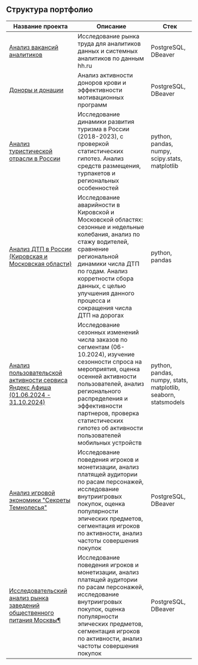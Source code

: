 ## Структура портфолио

| Название проекта | Описание | Стек |
|------------------|----------|------|
| [Анализ вакансий аналитиков](https://github.com/DianaPrudnikova89/Practicum_projects/tree/main/Analysis_of_analyst_vacancies_hh.ru) | Исследование рынка труда для аналитиков данных и системных аналитиков по данным hh.ru | PostgreSQL, DBeaver |
| [Доноры и донации](https://github.com/DianaPrudnikova89/Practicum_projects/tree/main/Donor) | Анализ активности доноров крови и эффективности мотивационных программ | PostgreSQL, DBeaver |  
| [Анализ туристической отрасли в России](https://github.com/DianaPrudnikova89/Practicum_projects/tree/main/EDA_hypothesis_testing) | Исследование динамики развития туризма в России (2018-2023), с проверкой статистических гипотез. Анализ средств размещения, турпакетов и региональных особенностей |python, pandas, numpy, scipy.stats, matplotlib| 
| [ Анализ ДТП в России (Кировская и Московская области)](https://github.com/DianaPrudnikova89/Practicum_projects/tree/main/Problem_dtp_in_Russia) |Исследование аварийности в Кировской и Московской областях: сезонные и недельные колебания, анализ по стажу водителей, сравнение региональной динамики числа ДТП по годам. Анализ корретности сбора данных, с целью улучшения данного процесса и сокращения числа ДТП на дорогах |python, pandas| 
| [ Анализ пользовательской активности сервиса Яндекс Афиша (01.06.2024 - 31.10.2024)](https://github.com/DianaPrudnikova89/Practicum_projects/tree/main/EDA_testing_the_hypotheses_afisha) | Исследование сезонных изменений числа заказов по сегментам (06-10.2024), изучение сезонности спроса на мероприятия, оценка осенней активности пользователей, анализ регионального распределения и эффективности партнеров, проверка статистических гипотез об активности пользователей мобильных устройств|python, pandas, numpy, stats, matplotlib, seaborn, statsmodels| 
| [Анализ игровой экономики "Секреты Темнолесья"](https://github.com/DianaPrudnikova89/Practicum_projects/tree/main/Secrets_of_the_Darkwood_Game) |Исследование поведения игроков и монетизации, анализ платящей аудитории по расам персонажей, исследование внутриигровых покупок, оценка популярности эпических предметов, сегментация игроков по активности, анализ частоты совершения покупок| PostgreSQL, DBeaver| 
| [Исследовательский анализ рынка заведений общественного питания Москвы¶]() |Исследование поведения игроков и монетизации, анализ платящей аудитории по расам персонажей, исследование внутриигровых покупок, оценка популярности эпических предметов, сегментация игроков по активности, анализ частоты совершения покупок| PostgreSQL, DBeaver| 
